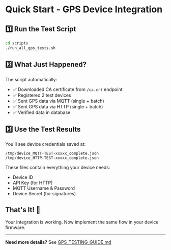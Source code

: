 # Quick Start - GPS Device Integration

## 1️⃣ Run the Test Script

```bash
cd scripts
./run_all_gps_tests.sh
```

## 2️⃣ What Just Happened?

The script automatically:
- ✅ Downloaded CA certificate from `/ca.crt` endpoint
- ✅ Registered 2 test devices
- ✅ Sent GPS data via MQTT (single + batch)
- ✅ Sent GPS data via HTTP (single + batch)
- ✅ Verified data in database

## 3️⃣ Use the Test Results

You'll see device credentials saved at:
```
/tmp/device_MQTT-TEST-xxxxx_complete.json
/tmp/device_HTTP-TEST-xxxxx_complete.json
```

These files contain everything your device needs:
- Device ID
- API Key (for HTTP)
- MQTT Username & Password
- Device Secret (for signatures)

## That's It! 🎉

Your integration is working. Now implement the same flow in your device firmware.

---

**Need more details?** See [GPS_TESTING_GUIDE.md](GPS_TESTING_GUIDE.md)